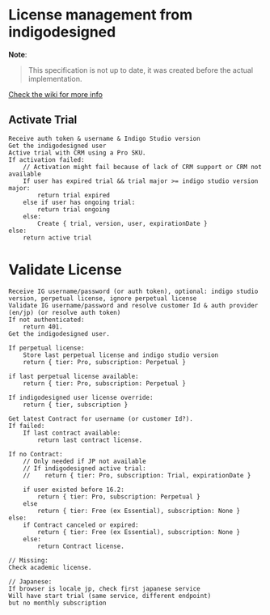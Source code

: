 # License management from indigodesigned

**Note**:
> This specification is not up to date, it was created before the actual implementation.

[Check the wiki for more info](http://mon-indigo.infragistics.local:81/licensing-and-versioning/Everything%20you%20need%20to%20know%20about%20licensing)

## Activate Trial

```
Receive auth token & username & Indigo Studio version
Get the indigodesigned user
Active trial with CRM using a Pro SKU.
If activation failed:
    // Activation might fail because of lack of CRM support or CRM not available
    If user has expired trial && trial major >= indigo studio version major:
        return trial expired
    else if user has ongoing trial:
        return trial ongoing
    else:
        Create { trial, version, user, expirationDate }
else:
    return active trial
```

# Validate License

```
Receive IG username/password (or auth token), optional: indigo studio version, perpetual license, ignore perpetual license
Validate IG username/password and resolve customer Id & auth provider (en/jp) (or resolve auth token)
If not authenticated:
    return 401.
Get the indigodesigned user.

If perpetual license:
    Store last perpetual license and indigo studio version
    return { tier: Pro, subscription: Perpetual }

if last perpetual license available:
    return { tier: Pro, subscription: Perpetual }

If indigodesigned user license override:
    return { tier, subscription }

Get latest Contract for username (or customer Id?).
If failed:
    If last contract available:
        return last contract license.

If no Contract:
    // Only needed if JP not available
    // If indigodesigned active trial:
    //    return { tier: Pro, subscription: Trial, expirationDate }

    if user existed before 16.2:
        return { tier: Pro, subscription: Perpetual }
    else
        return { tier: Free (ex Essential), subscription: None }
else:
    if Contract canceled or expired:
        return { tier: Free (ex Essential), subscription: None }
    else:
        return Contract license.

// Missing:
Check academic license.

// Japanese:
If browser is locale jp, check first japanese service
Will have start trial (same service, different endpoint)
but no monthly subscription
```
